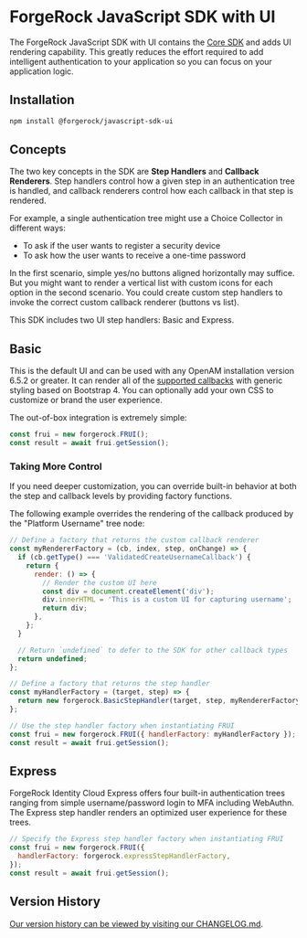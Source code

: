 # ForgeRock JavaScript SDK with UI

The ForgeRock JavaScript SDK with UI contains the [Core SDK](https://github.com/ForgeRock/forgerock-javascript-sdk) and adds UI rendering capability. This greatly reduces the effort required to add intelligent authentication to your application so you can focus on your application logic.

## Installation

```bash
npm install @forgerock/javascript-sdk-ui
```

## Concepts

The two key concepts in the SDK are **Step Handlers** and **Callback Renderers**. Step handlers control how a given step in an authentication tree is handled, and callback renderers control how each callback in that step is rendered.

For example, a single authentication tree might use a Choice Collector in different ways:

- To ask if the user wants to register a security device
- To ask how the user wants to receive a one-time password

In the first scenario, simple yes/no buttons aligned horizontally may suffice. But you might want to render a vertical list with custom icons for each option in the second scenario. You could create custom step handlers to invoke the correct custom callback renderer (buttons vs list).

This SDK includes two UI step handlers: Basic and Express.

## Basic

This is the default UI and can be used with any OpenAM installation version 6.5.2 or greater. It can render all of the [supported callbacks](https://sdks.forgerock.com/getting-started/compatibility/) with generic styling based on Bootstrap 4. You can optionally add your own CSS to customize or brand the user experience.

The out-of-box integration is extremely simple:

```js
const frui = new forgerock.FRUI();
const result = await frui.getSession();
```

### Taking More Control

If you need deeper customization, you can override built-in behavior at both the step and callback levels by providing factory functions.

The following example overrides the rendering of the callback produced by the "Platform Username" tree node:

```js
// Define a factory that returns the custom callback renderer
const myRendererFactory = (cb, index, step, onChange) => {
  if (cb.getType() === 'ValidatedCreateUsernameCallback') {
    return {
      render: () => {
        // Render the custom UI here
        const div = document.createElement('div');
        div.innerHTML = 'This is a custom UI for capturing username';
        return div;
      },
    };
  }

  // Return `undefined` to defer to the SDK for other callback types
  return undefined;
};

// Define a factory that returns the step handler
const myHandlerFactory = (target, step) => {
  return new forgerock.BasicStepHandler(target, step, myRendererFactory);
};

// Use the step handler factory when instantiating FRUI
const frui = new forgerock.FRUI({ handlerFactory: myHandlerFactory });
const result = await frui.getSession();
```

## Express

ForgeRock Identity Cloud Express offers four built-in authentication trees ranging from simple username/password login to MFA including WebAuthn. The Express step handler renders an optimized user experience for these trees.

```js
// Specify the Express step handler factory when instantiating FRUI
const frui = new forgerock.FRUI({
  handlerFactory: forgerock.expressStepHandlerFactory,
});
const result = await frui.getSession();
```

## Version History

[Our version history can be viewed by visiting our CHANGELOG.md](https://github.com/ForgeRock/forgerock-javascript-sdk-ui/blob/master/CHANGELOG.md).
